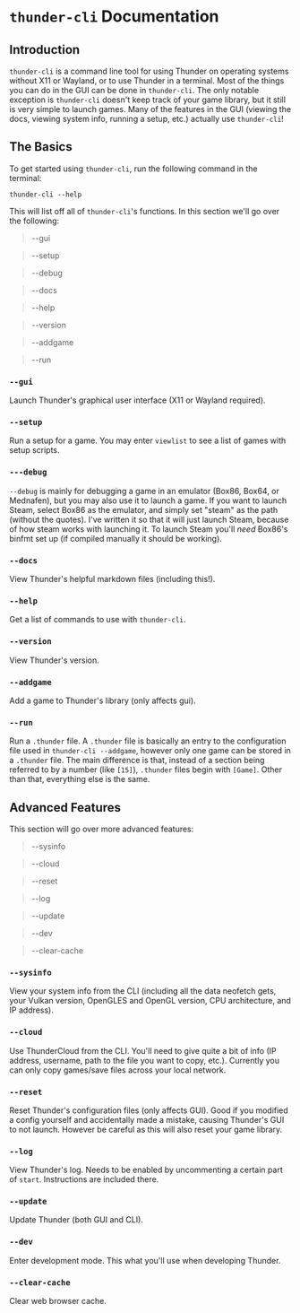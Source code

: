 # `thunder-cli` Documentation
## Introduction
`thunder-cli` is a command line tool for using Thunder on operating systems without X11 or Wayland, or to use Thunder in a terminal. Most of the things you can do in the GUI can be done in `thunder-cli`. The only notable exception is `thunder-cli` doesn't keep track of your game library, but it still is very simple to launch games. Many of the features in the GUI (viewing the docs, viewing system info, running a setup, etc.) actually use `thunder-cli`!
## The Basics
To get started using `thunder-cli`, run the following command in the terminal:
```
thunder-cli --help
```
This will list off all of `thunder-cli`'s functions. In this section we'll go over the following:

> --gui

> --setup

> --debug

> --docs

> --help

> --version

> --addgame

> --run

### `--gui`
Launch Thunder's graphical user interface (X11 or Wayland required).
### `--setup`
Run a setup for a game. You may enter `viewlist` to see a list of games with setup scripts.
### `---debug`
`--debug` is mainly for debugging a game in an emulator (Box86, Box64, or Mednafen), but you may also use it to launch a game. If you want to launch Steam, select Box86 as the emulator, and simply set "steam" as the path (without the quotes). I've written it so that it will just launch Steam, because of how steam works with launching it. To launch Steam you'll *need* Box86's binfmt set up (if compiled manually it should be working).
### `--docs`
View Thunder's helpful markdown files (including this!).
### `--help`
Get a list of commands to use with `thunder-cli`.
### `--version`
View Thunder's version.
### `--addgame`
Add a game to Thunder's library (only affects gui).
### `--run`
Run a `.thunder` file. A `.thunder` file is basically an entry to the configuration file used in `thunder-cli --addgame`, however only one game can be stored in a `.thunder` file. The main difference is that, instead of a section being referred to by a number (like `[15]`), `.thunder` files begin with `[Game]`. Other than that, everything else is the same.
## Advanced Features
This section will go over more advanced features:

> --sysinfo

> --cloud

> --reset

> --log

> --update

> --dev

> --clear-cache

### `--sysinfo`
View your system info from the CLI (including all the data neofetch gets, your Vulkan version, OpenGLES and OpenGL version, CPU architecture, and IP address).
### `--cloud`
Use ThunderCloud from the CLI. You'll need to give quite a bit of info (IP address, username, path to the file you want to copy, etc.). Currently you can only copy games/save files across your local network.
### `--reset`
Reset Thunder's configuration files (only affects GUI). Good if you modified a config yourself and accidentally made a mistake, causing Thunder's GUI to not launch. However be careful as this will also reset your game library.
### `--log`
View Thunder's log. Needs to be enabled by uncommenting a certain part of `start`. Instructions are included there.
### `--update`
Update Thunder (both GUI and CLI).
### `--dev`
Enter development mode. This what you'll use when developing Thunder.
### `--clear-cache`
Clear web browser cache.
